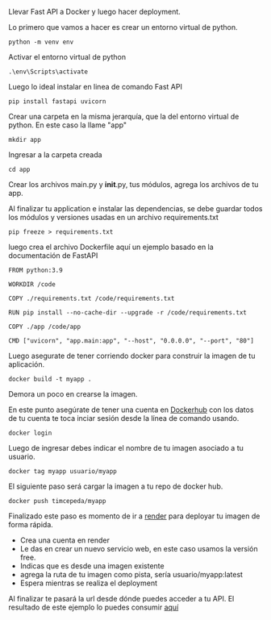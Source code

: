 Llevar Fast API a Docker y luego hacer deployment.

Lo primero que vamos a hacer es crear un entorno virtual de python. 
``````
python -m venv env
``````
Activar el entorno virtual de python
``````
.\env\Scripts\activate
``````
Luego lo ideal instalar en linea de comando Fast API
``````
pip install fastapi uvicorn
``````
Crear una carpeta en la misma jerarquía, que la del entorno virtual de python. En este caso la llame "app"
``````
mkdir app
``````
Ingresar a la carpeta creada
``````
cd app
``````
Crear los archivos main.py y __init__.py, tus módulos, agrega los archivos de tu app.

Al finalizar tu application e instalar las dependencias, se debe guardar todos los módulos y versiones usadas en un archivo requirements.txt
``````
pip freeze > requirements.txt
``````
luego crea el archivo Dockerfile aquí un ejemplo basado en la documentación de FastAPI
``````
FROM python:3.9

WORKDIR /code

COPY ./requirements.txt /code/requirements.txt

RUN pip install --no-cache-dir --upgrade -r /code/requirements.txt

COPY ./app /code/app

CMD ["uvicorn", "app.main:app", "--host", "0.0.0.0", "--port", "80"]
``````
Luego asegurate de tener corriendo docker para construir la imagen de tu aplicación.
``````
docker build -t myapp .
``````
Demora un poco en crearse la imagen.

En este punto asegúrate de tener una cuenta en [Dockerhub](https://hub.docker.com/)
con los datos de tu cuenta te toca inciar sesión desde la línea de comando usando. 
``````
docker login
``````
Luego de ingresar debes indicar el nombre de tu imagen asociado a tu usuario.
``````
docker tag myapp usuario/myapp
``````
El siguiente paso será cargar la imagen a tu repo de docker hub.
``````
docker push timcepeda/myapp
``````
Finalizado este paso es momento de ir a [render](https://render.com/) para deployar tu imagen de forma rápida. 

- Crea una cuenta en render
- Le das en crear un nuevo servicio web, en este caso usamos la versión free. 
- Indicas que es desde una imagen existente
- agrega la ruta de tu imagen como pista, sería usuario/myapp:latest
- Espera mientras se realiza el deployment

Al finalizar te pasará la url desde dónde puedes acceder a tu API. El resultado de este ejemplo lo puedes consumir [aquí](https://myapp-latest-qdyi.onrender.com) 

